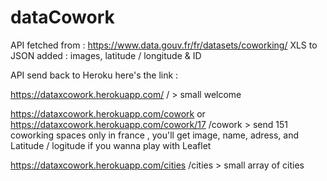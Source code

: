 # dataCowork

API fetched from : https://www.data.gouv.fr/fr/datasets/coworking/
XLS to JSON 
added : images, latitude / longitude & ID

API send back to Heroku here's the link : 

https://dataxcowork.herokuapp.com/
/ > small welcome

https://dataxcowork.herokuapp.com/cowork or https://dataxcowork.herokuapp.com/cowork/17
/cowork > send 151 coworking spaces only in france , you'll get image, name, adress, and Latitude / logitude 
if you wanna play with Leaflet

https://dataxcowork.herokuapp.com/cities
/cities > small array of cities 
